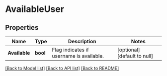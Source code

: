 # AvailableUser

## Properties
Name | Type | Description | Notes
------------ | ------------- | ------------- | -------------
**Available** | **bool** | Flag indicates if username is available. | [optional] [default to null]

[[Back to Model list]](../README.md#documentation-for-models) [[Back to API list]](../README.md#documentation-for-api-endpoints) [[Back to README]](../README.md)

